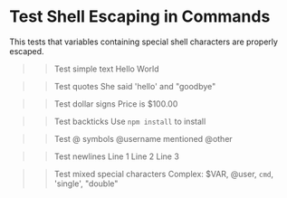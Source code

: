 # Test Shell Escaping in Commands

This tests that variables containing special shell characters are properly escaped.

>> Test simple text
Hello World

>> Test quotes
She said 'hello' and "goodbye"

>> Test dollar signs
Price is $100.00

>> Test backticks
Use `npm install` to install

>> Test @ symbols
@username mentioned @other

>> Test newlines
Line 1
Line 2
Line 3

>> Test mixed special characters
Complex: $VAR, @user, `cmd`, 'single', "double"